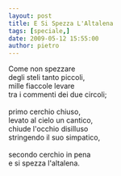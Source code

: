 ```yaml
---
layout: post
title: E Si Spezza L'Altalena
tags: [speciale,]
date: 2009-05-12 15:55:00
author: pietro
---
```

Come non spezzare<br/>degli steli tanto piccoli,<br/>mille fiaccole levare<br/>tra i commenti dei due circoli;<br/><br/>primo cerchio chiuso,<br/>levato al cielo un cantico,<br/>chiude l'occhio disilluso<br/>stringendo il suo simpatico,<br/><br/>secondo cerchio in pena<br/>e si spezza l'altalena.
